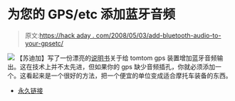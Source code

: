 # 为您的 GPS/etc 添加蓝牙音频

> 原文:[https://hack aday . com/2008/05/03/add-bluetooth-audio-to-your-gpsetc/](https://hackaday.com/2008/05/03/add-bluetooth-audio-to-your-gpsetc/)

![](../Images/8ef41154215f6efc9fba136a71d565e6.png)
【苏迪加】写了一份漂亮的[说明书](http://www.instructables.com/id/Add-a-bluetooth-adapter-to-your-GPS-device/)关于给 tomtom gps 装置增加蓝牙音频输出。这在技术上并不太先进，但如果你的 gps 缺少音频插孔，你就必须添加一个。这看起来是一个很好的方法，把一个便宜的单位变成适合摩托车装备的东西。

*   [永久链接](http://www.instructables.com/id/Add-a-bluetooth-adapter-to-your-GPS-device/)